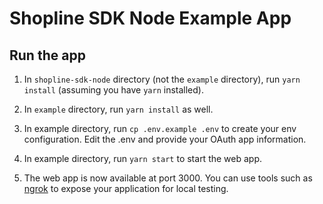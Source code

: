 # Shopline SDK Node Example App

## Run the app

1. In `shopline-sdk-node` directory (not the `example` directory), run `yarn install` (assuming you have `yarn` installed).

2. In `example` directory, run `yarn install` as well.

3. In example directory, run `cp .env.example .env` to create your env configuration. Edit the .env and provide your OAuth app information.

4. In example directory, run `yarn start` to start the web app.

5. The web app is now available at port 3000. You can use tools such as [ngrok](https://ngrok.com/) to expose your application for local testing.
